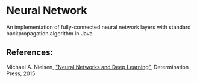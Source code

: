 # Neural Network
An implementation of fully-connected neural network layers with standard backpropagation algorithm in Java

## References:
Michael A. Nielsen, ["Neural Networks and Deep Learning"](http://neuralnetworksanddeeplearning.com/), Determination Press, 2015
